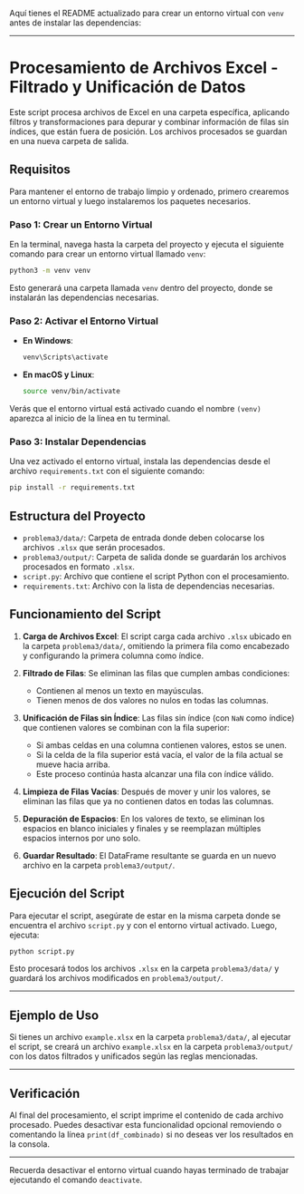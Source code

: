 Aquí tienes el README actualizado para crear un entorno virtual con `venv` antes de instalar las dependencias:

---

# Procesamiento de Archivos Excel - Filtrado y Unificación de Datos

Este script procesa archivos de Excel en una carpeta específica, aplicando filtros y transformaciones para depurar y combinar información de filas sin índices, que están fuera de posición. Los archivos procesados se guardan en una nueva carpeta de salida.

## Requisitos

Para mantener el entorno de trabajo limpio y ordenado, primero crearemos un entorno virtual y luego instalaremos los paquetes necesarios.

### Paso 1: Crear un Entorno Virtual

En la terminal, navega hasta la carpeta del proyecto y ejecuta el siguiente comando para crear un entorno virtual llamado `venv`:

```bash
python3 -m venv venv
```

Esto generará una carpeta llamada `venv` dentro del proyecto, donde se instalarán las dependencias necesarias.

### Paso 2: Activar el Entorno Virtual

- **En Windows**:
  ```bash
  venv\Scripts\activate
  ```

- **En macOS y Linux**:
  ```bash
  source venv/bin/activate
  ```

Verás que el entorno virtual está activado cuando el nombre `(venv)` aparezca al inicio de la línea en tu terminal.

### Paso 3: Instalar Dependencias

Una vez activado el entorno virtual, instala las dependencias desde el archivo `requirements.txt` con el siguiente comando:

```bash
pip install -r requirements.txt
```

## Estructura del Proyecto

- `problema3/data/`: Carpeta de entrada donde deben colocarse los archivos `.xlsx` que serán procesados.
- `problema3/output/`: Carpeta de salida donde se guardarán los archivos procesados en formato `.xlsx`.
- `script.py`: Archivo que contiene el script Python con el procesamiento.
- `requirements.txt`: Archivo con la lista de dependencias necesarias.

## Funcionamiento del Script

1. **Carga de Archivos Excel**: El script carga cada archivo `.xlsx` ubicado en la carpeta `problema3/data/`, omitiendo la primera fila como encabezado y configurando la primera columna como índice.

2. **Filtrado de Filas**: Se eliminan las filas que cumplen ambas condiciones:
   - Contienen al menos un texto en mayúsculas.
   - Tienen menos de dos valores no nulos en todas las columnas.

3. **Unificación de Filas sin Índice**: Las filas sin índice (con `NaN` como índice) que contienen valores se combinan con la fila superior:
   - Si ambas celdas en una columna contienen valores, estos se unen.
   - Si la celda de la fila superior está vacía, el valor de la fila actual se mueve hacia arriba.
   - Este proceso continúa hasta alcanzar una fila con índice válido.

4. **Limpieza de Filas Vacías**: Después de mover y unir los valores, se eliminan las filas que ya no contienen datos en todas las columnas.

5. **Depuración de Espacios**: En los valores de texto, se eliminan los espacios en blanco iniciales y finales y se reemplazan múltiples espacios internos por uno solo.

6. **Guardar Resultado**: El DataFrame resultante se guarda en un nuevo archivo en la carpeta `problema3/output/`.

## Ejecución del Script

Para ejecutar el script, asegúrate de estar en la misma carpeta donde se encuentra el archivo `script.py` y con el entorno virtual activado. Luego, ejecuta:

```bash
python script.py
```

Esto procesará todos los archivos `.xlsx` en la carpeta `problema3/data/` y guardará los archivos modificados en `problema3/output/`.

---

## Ejemplo de Uso

Si tienes un archivo `example.xlsx` en la carpeta `problema3/data/`, al ejecutar el script, se creará un archivo `example.xlsx` en la carpeta `problema3/output/` con los datos filtrados y unificados según las reglas mencionadas.

---

## Verificación

Al final del procesamiento, el script imprime el contenido de cada archivo procesado. Puedes desactivar esta funcionalidad opcional removiendo o comentando la línea `print(df_combinado)` si no deseas ver los resultados en la consola.

--- 

Recuerda desactivar el entorno virtual cuando hayas terminado de trabajar ejecutando el comando `deactivate`.
